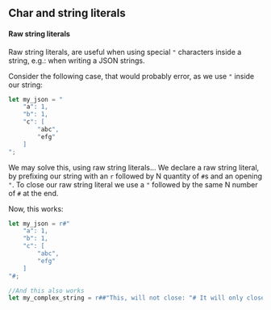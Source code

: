 ## Char and string literals

#### Raw string literals
Raw string literals, are useful when using special ``"`` characters inside a string, e.g.: when writing a JSON strings.

Consider the following case, that would probably error, as we use ``"`` inside our string:
```rust
let my_json = "
	"a": 1,
	"b": 1,
	"c": [
		"abc",
		"efg"
	]
"; 
```

We may solve this, using raw string literals... We declare a raw string literal, by prefixing our string with an ``r`` followed by N quantity of ``#``s and an  opening ``"``. To close our raw string literal we use a ``"`` followed by the same N number of ``#`` at the end.


Now, this works:
```rust
let my_json = r#"
	"a": 1,
	"b": 1,
	"c": [
		"abc",
		"efg"
	]
"#;

//And this also works 
let my_complex_string = r##"This, will not close: "# It will only close here -> "##
```



